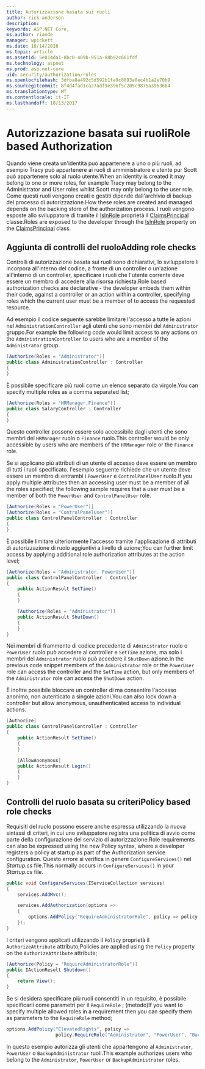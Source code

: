 ```yaml
---
title: Autorizzazione basata sui ruoli
author: rick-anderson
description: 
keywords: ASP.NET Core,
ms.author: riande
manager: wpickett
ms.date: 10/14/2016
ms.topic: article
ms.assetid: 5e014da1-8bc0-409b-951a-88b92c661fdf
ms.technology: aspnet
ms.prod: asp.net-core
uid: security/authorization/roles
ms.openlocfilehash: 3dfba8a492c5d592b1fa9c8893a0ec4b1a2e70b9
ms.sourcegitcommit: 8f4d4fad1ca27adf9e396f5c205c9875a3963664
ms.translationtype: MT
ms.contentlocale: it-IT
ms.lasthandoff: 10/13/2017
---
```

# <a name="role-based-authorization"></a><span data-ttu-id="f8ddf-103">Autorizzazione basata sui ruoli</span><span class="sxs-lookup"><span data-stu-id="f8ddf-103">Role based Authorization</span></span>

<a name="security-authorization-role-based"></a>

<span data-ttu-id="f8ddf-104">Quando viene creata un'identità può appartenere a uno o più ruoli, ad esempio Tracy può appartenere ai ruoli di amministratore e utente pur Scott può appartenere solo al ruolo utente.</span><span class="sxs-lookup"><span data-stu-id="f8ddf-104">When an identity is created it may belong to one or more roles, for example Tracy may belong to the Administrator and User roles whilst Scott may only belong to the user role.</span></span> <span data-ttu-id="f8ddf-105">Come questi ruoli vengono creati e gestiti dipende dall'archivio di backup del processo di autorizzazione.</span><span class="sxs-lookup"><span data-stu-id="f8ddf-105">How these roles are created and managed depends on the backing store of the authorization process.</span></span> <span data-ttu-id="f8ddf-106">I ruoli vengono esposte allo sviluppatore di tramite il [IsInRole](https://docs.microsoft.com/dotnet/api/system.security.principal.genericprincipal.isinrole) proprietà il [ClaimsPrincipal](https://docs.microsoft.com/dotnet/api/system.security.claims.claimsprincipal) classe.</span><span class="sxs-lookup"><span data-stu-id="f8ddf-106">Roles are exposed to the developer through the [IsInRole](https://docs.microsoft.com/dotnet/api/system.security.principal.genericprincipal.isinrole) property on the [ClaimsPrincipal](https://docs.microsoft.com/dotnet/api/system.security.claims.claimsprincipal) class.</span></span>

## <a name="adding-role-checks"></a><span data-ttu-id="f8ddf-107">Aggiunta di controlli del ruolo</span><span class="sxs-lookup"><span data-stu-id="f8ddf-107">Adding role checks</span></span>

<span data-ttu-id="f8ddf-108">Controlli di autorizzazione basata sui ruoli sono dichiarativi, lo sviluppatore li incorpora all'interno del codice, a fronte di un controller o un'azione all'interno di un controller, specificare i ruoli che l'utente corrente deve essere un membro di accedere alla risorsa richiesta.</span><span class="sxs-lookup"><span data-stu-id="f8ddf-108">Role based authorization checks are declarative - the developer embeds them within their code, against a controller or an action within a controller, specifying roles which the current user must be a member of to access the requested resource.</span></span>

<span data-ttu-id="f8ddf-109">Ad esempio il codice seguente sarebbe limitare l'accesso a tutte le azioni nel `AdministrationController` agli utenti che sono membri del `Administrator` gruppo.</span><span class="sxs-lookup"><span data-stu-id="f8ddf-109">For example the following code would limit access to any actions on the `AdministrationController` to users who are a member of the `Administrator` group.</span></span>

```csharp
[Authorize(Roles = "Administrator")]
public class AdministrationController : Controller
{
}
```

<span data-ttu-id="f8ddf-110">È possibile specificare più ruoli come un elenco separato da virgole.</span><span class="sxs-lookup"><span data-stu-id="f8ddf-110">You can specify multiple roles as a comma separated list;</span></span>

```csharp
[Authorize(Roles = "HRManager,Finance")]
public class SalaryController : Controller
{
}
```

<span data-ttu-id="f8ddf-111">Questo controller possono essere solo accessibile dagli utenti che sono membri del `HRManager` ruolo o `Finance` ruolo.</span><span class="sxs-lookup"><span data-stu-id="f8ddf-111">This controller would be only accessible by users who are members of the `HRManager` role or the `Finance` role.</span></span>

<span data-ttu-id="f8ddf-112">Se si applicano più attributi di un utente di accesso deve essere un membro di tutti i ruoli specificato. l'esempio seguente richiede che un utente deve essere un membro di entrambi i `PowerUser` e `ControlPanelUser` ruolo.</span><span class="sxs-lookup"><span data-stu-id="f8ddf-112">If you apply multiple attributes then an accessing user must be a member of all the roles specified; the following sample requires that a user must be a member of both the `PowerUser` and `ControlPanelUser` role.</span></span>

```csharp
[Authorize(Roles = "PowerUser")]
[Authorize(Roles = "ControlPanelUser")]
public class ControlPanelController : Controller
{
}
```

<span data-ttu-id="f8ddf-113">È possibile limitare ulteriormente l'accesso tramite l'applicazione di attributi di autorizzazione di ruolo aggiuntivi a livello di azione;</span><span class="sxs-lookup"><span data-stu-id="f8ddf-113">You can further limit access by applying additional role authorization attributes at the action level;</span></span>

```csharp
[Authorize(Roles = "Administrator, PowerUser")]
public class ControlPanelController : Controller
{
    public ActionResult SetTime()
    {
    }

    [Authorize(Roles = "Administrator")]
    public ActionResult ShutDown()
    {
    }
}
```

<span data-ttu-id="f8ddf-114">Nei membri di frammento di codice precedente di `Administrator` ruolo o `PowerUser` ruolo può accedere al controller e `SetTime` azione, ma solo i membri del `Administrator` ruolo può accedere il `ShutDown` azione.</span><span class="sxs-lookup"><span data-stu-id="f8ddf-114">In the previous code snippet members of the `Administrator` role or the `PowerUser` role can access the controller and the `SetTime` action, but only members of the `Administrator` role can access the `ShutDown` action.</span></span>

<span data-ttu-id="f8ddf-115">È inoltre possibile bloccare un controller di ma consentire l'accesso anonimo, non autenticato a singole azioni.</span><span class="sxs-lookup"><span data-stu-id="f8ddf-115">You can also lock down a controller but allow anonymous, unauthenticated access to individual actions.</span></span>

```csharp
[Authorize]
public class ControlPanelController : Controller
{
    public ActionResult SetTime()
    {
    }

    [AllowAnonymous]
    public ActionResult Login()
    {
    }
}
```

<a name="security-authorization-role-policy"></a>

## <a name="policy-based-role-checks"></a><span data-ttu-id="f8ddf-116">Controlli del ruolo basata su criteri</span><span class="sxs-lookup"><span data-stu-id="f8ddf-116">Policy based role checks</span></span>

<span data-ttu-id="f8ddf-117">Requisiti del ruolo possono essere anche espressa utilizzando la nuova sintassi di criteri, in cui uno sviluppatore registra una politica di avvio come parte della configurazione del servizio di autorizzazione.</span><span class="sxs-lookup"><span data-stu-id="f8ddf-117">Role requirements can also be expressed using the new Policy syntax, where a developer registers a policy at startup as part of the Authorization service configuration.</span></span> <span data-ttu-id="f8ddf-118">Questo errore si verifica in genere `ConfigureServices()` nel *Startup.cs* file.</span><span class="sxs-lookup"><span data-stu-id="f8ddf-118">This normally occurs in `ConfigureServices()` in your *Startup.cs* file.</span></span>

```csharp
public void ConfigureServices(IServiceCollection services)
{
    services.AddMvc();

    services.AddAuthorization(options =>
    {
        options.AddPolicy("RequireAdministratorRole", policy => policy.RequireRole("Administrator"));
    });
}
```

<span data-ttu-id="f8ddf-119">I criteri vengono applicati utilizzando il `Policy` proprietà il `AuthorizeAttribute` attributo;</span><span class="sxs-lookup"><span data-stu-id="f8ddf-119">Policies are applied using the `Policy` property on the `AuthorizeAttribute` attribute;</span></span>

```csharp
[Authorize(Policy = "RequireAdministratorRole")]
public IActionResult Shutdown()
{
    return View();
}
```

<span data-ttu-id="f8ddf-120">Se si desidera specificare più ruoli consentiti in un requisito, è possibile specificarli come parametri per il `RequireRole` ; (metodo)</span><span class="sxs-lookup"><span data-stu-id="f8ddf-120">If you want to specify multiple allowed roles in a requirement then you can specify them as parameters to the `RequireRole` method;</span></span>

```csharp
options.AddPolicy("ElevatedRights", policy =>
                  policy.RequireRole("Administrator", "PowerUser", "BackupAdministrator"));
```

<span data-ttu-id="f8ddf-121">In questo esempio autorizza gli utenti che appartengono al `Administrator`, `PowerUser` o `BackupAdministrator` ruoli.</span><span class="sxs-lookup"><span data-stu-id="f8ddf-121">This example authorizes users who belong to the `Administrator`, `PowerUser` or `BackupAdministrator` roles.</span></span>
